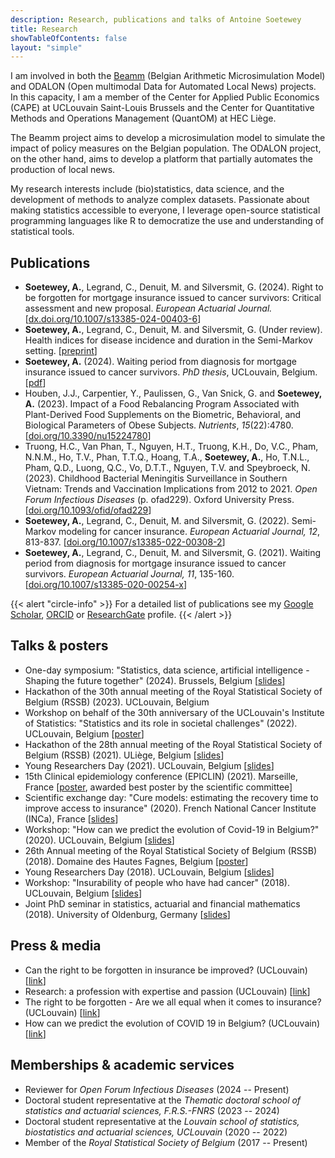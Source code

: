 ```yaml
---
description: Research, publications and talks of Antoine Soetewey
title: Research
showTableOfContents: false
layout: "simple"
---
```


I am involved in both the [Beamm](https://beamm.brussels/) (Belgian Arithmetic Microsimulation Model) and ODALON (Open multimodal Data for Automated Local News) projects. In this capacity, I am a member of the Center for Applied Public Economics (CAPE) at UCLouvain Saint-Louis Brussels and the Center for Quantitative Methods and Operations Management (QuantOM) at HEC Liège.

The Beamm project aims to develop a microsimulation model to simulate the impact of policy measures on the Belgian population. The ODALON project, on the other hand, aims to develop a platform that partially automates the production of local news.

My research interests include (bio)statistics, data science, and the development of methods to analyze complex datasets. Passionate about making statistics accessible to everyone, I leverage open-source statistical programming languages like R to democratize the use and understanding of statistical tools.

<!--
My research interests focus on bio-statistical methods applied to cancer patients. This encompasses survival analysis to adequately estimate the time---starting from the date of diagnosis---after which cancer patients can be considered as cured.

Another goal of my [PhD thesis](https://antoinesoetewey.com/files/PhD_thesis.pdf) is to quantify the potential excess mortality and to find a proper way to adapt the actuarial pricing of life insurance products depending on the type of cancer and the duration of survival at the time of application.

This PhD is a joint work with Prof. Catherine Legrand and Prof. Michel Denuit.
!-->

## Publications

- **Soetewey, A.**, Legrand, C., Denuit, M. and Silversmit, G. (2024). Right to be forgotten for mortgage insurance issued to cancer survivors: Critical assessment and new proposal. <i>European Actuarial Journal.</i> [[dx.doi.org/10.1007/s13385-024-00403-6](http://dx.doi.org/10.1007/s13385-024-00403-6)]
- **Soetewey, A.**, Legrand, C., Denuit, M. and Silversmit, G. (Under review). Health indices for disease incidence and duration in the Semi-Markov setting. [[preprint](http://hdl.handle.net/2078.1/274314)]
- **Soetewey, A.** (2024). Waiting period from diagnosis for mortgage insurance issued to cancer survivors. *PhD thesis*, UCLouvain, Belgium. [[pdf](http://hdl.handle.net/2078.1/291928)]
- Houben, J.J., Carpentier, Y., Paulissen, G., Van Snick, G. and **Soetewey, A.** (2023). Impact of a Food Rebalancing Program Associated with Plant-Derived Food Supplements on the Biometric, Behavioral, and Biological Parameters of Obese Subjects. *Nutrients*, *15*(22):4780. [[doi.org/10.3390/nu15224780](https://doi.org/10.3390/nu15224780)]
- Truong, H.C., Van Phan, T., Nguyen, H.T., Truong, K.H., Do, V.C., Pham, N.N.M., Ho, T.V., Phan, T.T.Q., Hoang, T.A., **Soetewey, A.**, Ho, T.N.L., Pham, Q.D., Luong, Q.C., Vo, D.T.T., Nguyen, T.V. and Speybroeck, N. (2023). Childhood Bacterial Meningitis Surveillance in Southern Vietnam: Trends and Vaccination Implications from 2012 to 2021. <i>Open Forum Infectious Diseases</i> (p. ofad229). Oxford University Press. [<a href="https://doi.org/10.1093/ofid/ofad229" target="_blank" rel="noopener">doi.org/10.1093/ofid/ofad229</a>]
- **Soetewey, A.**, Legrand, C., Denuit, M. and Silversmit, G. (2022). Semi-Markov modeling for cancer insurance. <i>European Actuarial Journal, 12</i>, 813-837. [<a href="https://doi.org/10.1007/s13385-022-00308-2" target="_blank" rel="noopener">doi.org/10.1007/s13385-022-00308-2</a>]
- **Soetewey, A.**, Legrand, C., Denuit, M. and Silversmit, G. (2021). Waiting period from diagnosis for mortgage insurance issued to cancer survivors. <i>European Actuarial Journal, 11</i>, 135-160. [<a href="https://doi.org/10.1007/s13385-020-00254-x" target="_blank" rel="noopener">doi.org/10.1007/s13385-020-00254-x</a>]

{{< alert "circle-info" >}}
For a detailed list of publications see my <a href="https://scholar.google.com/citations?user=1P7ThwUAAAAJ" target="_blank" rel="noopener">Google Scholar</a>, <a href="https://orcid.org/0000-0001-8159-0804" target="_blank" rel="noopener">ORCID</a> or <a href="https://www.researchgate.net/profile/Antoine-Soetewey" target="_blank" rel="noopener">ResearchGate</a> profile.
{{< /alert >}}

## Talks & posters

<ul>
    <li>One-day symposium: "Statistics, data science, artificial intelligence - Shaping the future together" (2024). Brussels, Belgium [<a href="/files/RSSB_SPF_20June_final.pdf">slides</a>]</li>
    <li>Hackathon of the 30th annual meeting of the Royal Statistical Society of Belgium (RSSB) (2023). UCLouvain, Belgium</li>
    <li>Workshop on behalf of the 30th anniversary of the UCLouvain's Institute of Statistics: "Statistics and its role in societal challenges" (2022). UCLouvain, Belgium [<a href="/files/Poster_30_years_ISBA.pdf">poster</a>]</li>
    <li>Hackathon of the 28th annual meeting of the Royal Statistical Society of Belgium (RSSB) (2021). ULiège, Belgium [<a href="/files/slides_rssbhackathon2021.pdf">slides</a>]</li>
    <li>Young Researchers Day (2021). UCLouvain, Belgium [<a href="/files/YRD_2021.pdf">slides</a>]</li>
    <li>15th Clinical epidemiology conference (EPICLIN) (2021). Marseille, France [<a href="/files/Poster_EPICLIN_2021.pdf">poster</a>, awarded best poster by the scientific committee]</li>
    <li>Scientific exchange day: "Cure models: estimating the recovery time to improve access to insurance" (2020). French National Cancer Institute (INCa), France [<a href="/files/Journee_modeles_de_guerison.pdf">slides</a>]</li>
    <li>Workshop: "How can we predict the evolution of Covid-19 in Belgium?" (2020). UCLouvain, Belgium [<a href="/files/slides-how-can-we-predict-the-evolution-of-covid-19-in-Belgium.pdf">slides</a>]</li>
    <li>26th Annual meeting of the Royal Statistical Society of Belgium (RSSB) (2018). Domaine des Hautes Fagnes, Belgium [<a href="/files/Poster_RSSB_2018.pdf">poster</a>]</li>
    <li>Young Researchers Day (2018). UCLouvain, Belgium [<a href="/files/YRD_2018_AntoineSoetewey.pdf">slides</a>]</li>
    <li>Workshop: "Insurability of people who have had cancer" (2018). UCLouvain, Belgium [<a href="/files/Workshop_May_29__2018___Assurabilit__des_personnes_ayant_eu_un_cancer__.pdf">slides</a>]</li>
    <li>Joint PhD seminar in statistics, actuarial and financial mathematics (2018). University of Oldenburg, Germany [<a href="/files/Slides_Oldenburg_AntoineSoetewey.pdf">slides</a>]</li>
</ul>

## Press & media

<ul>
    <li>Can the right to be forgotten in insurance be improved? (UCLouvain) [<a href="https://youtu.be/sOWA4u44H7c?si=q3Q5cUDI9puCyyYQ" target="_blank" rel="noopener">link</a>]</li>
    <li>Research: a profession with expertise and passion (UCLouvain) [<a href="https://vimeo.com/924118223" target="_blank" rel="noopener">link</a>]</li>
    <li>The right to be forgotten - Are we all equal when it comes to insurance? (UCLouvain) [<a href="https://uclouvain.be/en/research-institutes/lidam/news/le-droit-a-l-oubli-sommes-nous-tous-egaux-face-aux-assurances.html" target="_blank" rel="noopener">link</a>]</li>
    <li>How can we predict the evolution of COVID 19 in Belgium? (UCLouvain) [<a href="https://uclouvain.be/fr/instituts-recherche/lidam/actualites/how-can-we-predict-the-evolution-of-covid-19-in-belgium.html" target="_blank" rel="noopener">link</a>]</li>
</ul>

## Memberships & academic services

- Reviewer for *Open Forum Infectious Diseases* (2024 -- Present)
- Doctoral student representative at the *Thematic doctoral school of statistics and actuarial sciences, F.R.S.-FNRS* (2023 -- 2024)
- Doctoral student representative at the *Louvain school of statistics, biostatistics and actuarial sciences, UCLouvain* (2020 -- 2022)
- Member of the *Royal Statistical Society of Belgium* (2017 -- Present)
